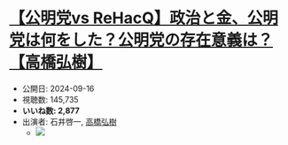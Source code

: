 # [【公明党vs ReHacQ】政治と金、公明党は何をした？公明党の存在意義は？【高橋弘樹】](https://www.youtube.com/watch?v=5CoQRjbsPy4)
-   公開日: 2024-09-16
-   視聴数: 145,735
-   **いいね数: 2,877**
-   出演者: 石井啓一, [高橋弘樹](/rehacq_fan/people/高橋弘樹 "wikilink")
    - [![](https://img.youtube.com/vi/5CoQRjbsPy4/hqdefault.jpg)](https://www.youtube.com/watch?v=5CoQRjbsPy4)
